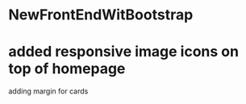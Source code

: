 # NewFrontEndWitBootstrap
# added responsive image icons on top of homepage
adding margin for cards
